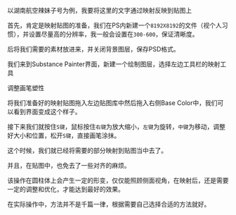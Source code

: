 以湖南航空辣妹子号为例，我要将这里的文字通过映射反映到贴图上



首先，肯定是映射贴图的准备，我们在PS内新建一个`8192X8192`的文件（视个人习惯），并设置尽量高的分辨率，我一般会设置在`300-600`，保证清晰度。

后将我们需要的素材放进来，并关闭背景图层，保存PSD格式。



我们来到Substance Painter界面，新建一个绘制图层，选择左边工具栏的映射工具



调整画笔塑性



将我们准备好的映射贴图拖入左边贴图库中然后拖入右侧Base Color中，我们可以看到界面变成这个样子。



接下来我们就按住`S键`，鼠标按住`右键`为放大缩小，`左键`为旋转，`中键`为移动，调整好大小和位置，松开`S键`，直接画笔涂抹。

这个时候，我们就已经将需要的部分映射到贴图当中去了。



并且，在贴图中，也免去了一些对齐的麻烦。



该操作在圆柱体上会产生一定的形变，仅仅能照顾侧面视角，在映射后，还是需要一定的调整和优化，才能达到最好的效果。

在实际操作中，方法并不是千篇一律，根据需要自己选择合适的方法就好。
